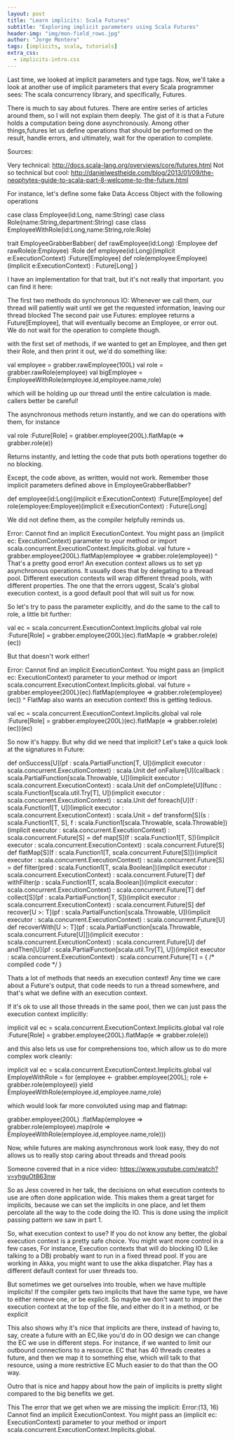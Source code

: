 ```yaml
---
layout: post
title: "Learn implicits: Scala Futures"
subtitle: "Exploring implicit parameters using Scala Futures"
header-img: "img/mon-field_rows.jpg"
author: "Jorge Montero"
tags: [implicits, scala, tutorials]
extra_css:
  - implicits-intro.css
---
```

Last time, we looked at implicit parameters and type tags. Now, we'll take a look at another use of implicit parameters that every Scala
programmer sees: The scala concurrency library, and specifically, Futures.
 
There is much to say about futures. There are entire series of articles around them, so I will not explain them deeply. The gist of it is that
a Future holds a computation being done asynchronously. Among other things,futures let us define operations that should be performed on the result, handle errors,
and ultimately, wait for the operation to complete.

Sources:

Very technical: http://docs.scala-lang.org/overviews/core/futures.html
Not so technical but cool: http://danielwestheide.com/blog/2013/01/09/the-neophytes-guide-to-scala-part-8-welcome-to-the-future.html

For instance, let's define some fake Data Access Object with the following operations

case class Employee(id:Long, name:String)
case class Role(name:String,department:String)
case class EmployeeWithRole(id:Long,name:String,role:Role)

trait EmployeeGrabberBabber{
  def rawEmployee(id:Long) :Employee
  def rawRole(e:Employee)  :Role
  def employee(id:Long)(implicit e:ExecutionContext) :Future[Employee]
  def role(employee:Employee)(implicit e:ExecutionContext) : Future[Long]
}

I have an implementation for that trait, but it's not really that important. you can find it here:

The first two methods do synchronous IO: Whenever we call them, our thread will patiently wait until we get the requested information, leaving our thread blocked
The second pair use Futures: employee returns a Future[Employee], that will eventually become an Employee, or error out. We do not wait for the operation to complete though.

with the first set of methods, if we wanted to get an Employee, and then get their Role, and then print it out, we'd do something like:

  val employee = grabber.rawEmployee(100L)
  val role = grabber.rawRole(employee)
  val bigEmployee = EmployeeWithRole(employee.id,employee.name,role)

which will be holding up our thread until the entire calculation is made. callers better be careful!

The asynchronous methods return instantly, and we can do operations with them, for instance

val role :Future[Role] = grabber.employee(200L).flatMap(e => grabber.role(e)) 

Returns instantly, and letting the code that puts both operations together do no blocking.

Except, the code above, as written, would not work. Remember those implicit parameters defined above in EmployeeGrabberBabber?

  def employee(id:Long)(implicit e:ExecutionContext) :Future[Employee]
  def role(employee:Employee)(implicit e:ExecutionContext) : Future[Long]
  
We did not define them, as the compiler helpfully reminds us.

Error: Cannot find an implicit ExecutionContext. You might pass
an (implicit ec: ExecutionContext) parameter to your method
or import scala.concurrent.ExecutionContext.Implicits.global.
  val future = grabber.employee(200L).flatMap(employee => grabber.role(employee))
                               ^
That's a pretty good error! 
An execution context allows us to set yp asynchronous operations. It usually does that by delegating to a thread pool.
Different execution contexts will wrap different thread pools, with different properties. The one that the errors uggest,
Scala's global execution context, is a good default pool that will suit us for now.

So let's try to pass the parameter explicitly, and do the same to the call to role, a little bit further:

  val ec =  scala.concurrent.ExecutionContext.Implicits.global
  val role :Future[Role] = grabber.employee(200L)(ec).flatMap(e => grabber.role(e)(ec)) 

But that doesn't work either!

Error: Cannot find an implicit ExecutionContext. You might pass
an (implicit ec: ExecutionContext) parameter to your method
or import scala.concurrent.ExecutionContext.Implicits.global.
  val future = grabber.employee(200L)(ec).flatMap(employee => grabber.role(employee)(ec))
                                                 ^
FlatMap also wants an execution context! this is getting tedious.

  val ec =  scala.concurrent.ExecutionContext.Implicits.global
  val role :Future[Role] = grabber.employee(200L)(ec).flatMap(e => grabber.role(e)(ec))(ec) 

So now it's happy. But why did we need that implicit? Let's take a quick look at the signatures in Future:

  def onSuccess[U](pf : scala.PartialFunction[T, U])(implicit executor : scala.concurrent.ExecutionContext) : scala.Unit 
  def onFailure[U](callback : scala.PartialFunction[scala.Throwable, U])(implicit executor : scala.concurrent.ExecutionContext) : scala.Unit 
  def onComplete[U](func : scala.Function1[scala.util.Try[T], U])(implicit executor : scala.concurrent.ExecutionContext) : scala.Unit
  def foreach[U](f : scala.Function1[T, U])(implicit executor : scala.concurrent.ExecutionContext) : scala.Unit = 
  def transform[S](s : scala.Function1[T, S], f : scala.Function1[scala.Throwable, scala.Throwable])(implicit executor : scala.concurrent.ExecutionContext) : scala.concurrent.Future[S] = 
  def map[S](f : scala.Function1[T, S])(implicit executor : scala.concurrent.ExecutionContext) : scala.concurrent.Future[S]
  def flatMap[S](f : scala.Function1[T, scala.concurrent.Future[S]])(implicit executor : scala.concurrent.ExecutionContext) : scala.concurrent.Future[S] = 
  def filter(pred : scala.Function1[T, scala.Boolean])(implicit executor : scala.concurrent.ExecutionContext) : scala.concurrent.Future[T] 
  def withFilter(p : scala.Function1[T, scala.Boolean])(implicit executor : scala.concurrent.ExecutionContext) : scala.concurrent.Future[T]
  def collect[S](pf : scala.PartialFunction[T, S])(implicit executor : scala.concurrent.ExecutionContext) : scala.concurrent.Future[S] 
  def recover[U >: T](pf : scala.PartialFunction[scala.Throwable, U])(implicit executor : scala.concurrent.ExecutionContext) : scala.concurrent.Future[U] 
  def recoverWith[U >: T](pf : scala.PartialFunction[scala.Throwable, scala.concurrent.Future[U]])(implicit executor : scala.concurrent.ExecutionContext) : scala.concurrent.Future[U]
  def andThen[U](pf : scala.PartialFunction[scala.util.Try[T], U])(implicit executor : scala.concurrent.ExecutionContext) : scala.concurrent.Future[T] = { /* compiled code */ }

Thats a lot of methods that needs an execution context! Any time we care about a Future's output, that code needs to run a thread somewhere, 
and that's what we define with an execution context.

If it's ok to use all those threads in the same pool, then we can just pass the execution context implicitly:


  implicit val ec =  scala.concurrent.ExecutionContext.Implicits.global
  val role :Future[Role] = grabber.employee(200L).flatMap(e => grabber.role(e)) 

and this also lets us use for comprehensions too, which allow us to do more complex work cleanly:

  implicit val ec =  scala.concurrent.ExecutionContext.Implicits.global
  val EmployeWithRole = for (employee <- grabber.employee(200L);
                        role <- grabber.role(employee)) yield EmployeeWithRole(employee.id,employee.name,role)

which would look far more convoluted using map and flatmap:

grabber.employee(200L)
    .flatMap(employee => grabber.role(employee).map(role => EmployeeWithRole(employee.id,employee.name,role)))

Now, while futures are making asynchronous work look easy, they do not allows us to really stop caring about threads and thread pools

Someone covered that in a nice video: https://www.youtube.com/watch?v=yhguOt863nw
 
So as Jess covered in her talk, the decisions on what execution contexts to use are often done application wide.
This makes them a great target for implicits, because we can set the implicits in one place, and let them percolate all the way to the code doing the IO.
This is done using the implicit passing pattern we saw in part 1.

So, what execution context to use?
If you do not know any better, the global execution context is a pretty safe choice. You might want more control in a few cases,
For instance, Execution contexts that will do blocking IO (Like talking to a DB) probably want to run in a fixed thread pool.
If you are working in Akka, you might want to use the akka dispatcher. Play has a different default context for user threads too.

But sometimes we get ourselves into trouble, when we have multiple implicits! 
If the compiler gets two implicits that have the same type, we have to either remove one, or be explicit.
So maybe we don't want to import the execution context at the top of the file, and either do it in a method, or be explicit

This also shows why it's nice that implicits are there, instead of having to, say, create a future with an EC,like you'd do in OO design
we can change the EC we use in different steps. For instance, if we wanted to limit our outbound connections to a resource.
EC that has 40 threads creates a future, and then we map it to something else, which will talk to that resource, using a more restrictive EC
Much easier to do that than the OO way.

Outro that is nice and happy about how the pain of implicits is pretty slight compared to the big benefits we get.

This The error that we get when we are missing the implicit:
Error:(13, 16) Cannot find an implicit ExecutionContext. You might pass
an (implicit ec: ExecutionContext) parameter to your method
or import scala.concurrent.ExecutionContext.Implicits.global.
